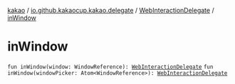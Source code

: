 [kakao](../../index.md) / [io.github.kakaocup.kakao.delegate](../index.md) / [WebInteractionDelegate](index.md) / [inWindow](./in-window.md)

# inWindow

`fun inWindow(window: WindowReference): `[`WebInteractionDelegate`](index.md)
`fun inWindow(windowPicker: Atom<WindowReference>): `[`WebInteractionDelegate`](index.md)